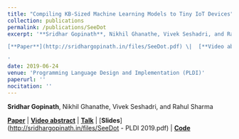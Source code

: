 ```yaml
---
title: "Compiling KB-Sized Machine Learning Models to Tiny IoT Devices"
collection: publications
permalink: /publications/SeeDot
excerpt: '**Sridhar Gopinath**, Nikhil Ghanathe, Vivek Seshadri, and Rahul Sharma<br><br>

[**Paper**](http://sridhargopinath.in/files/SeeDot.pdf)	\|	[**Video abstract**](https://www.youtube.com/watch?v=pC2HXV0eDMI)	\|	[**Talk**](https://www.youtube.com/watch?v=A_Xgw2Qw9Sc&t=5s)	\|	[**Slides**](http://sridhargopinath.in/files/SeeDot - PLDI 2019.pdf)	\|	[**Code**](https://github.com/microsoft/EdgeML)<br><br>

'
date: 2019-06-24
venue: 'Programming Language Design and Implementation (PLDI)'
paperurl: ''
nocitation: ''
---
```

**Sridhar Gopinath**, Nikhil Ghanathe, Vivek Seshadri, and Rahul Sharma

[**Paper**](http://sridhargopinath.in/files/SeeDot.pdf)	\|	[**Video abstract**](https://www.youtube.com/watch?v=pC2HXV0eDMI)	\|	[**Talk**](https://www.youtube.com/watch?v=A_Xgw2Qw9Sc&t=5s)	\|	[**Slides**](http://sridhargopinath.in/files/SeeDot - PLDI 2019.pdf)	\|	[**Code**](https://github.com/microsoft/EdgeML)
